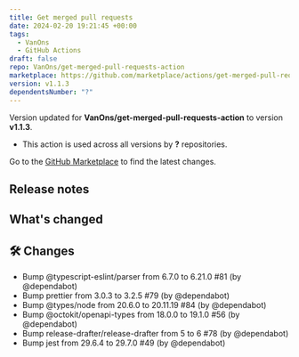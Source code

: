 ```yaml
---
title: Get merged pull requests
date: 2024-02-20 19:21:45 +00:00
tags:
  - VanOns
  - GitHub Actions
draft: false
repo: VanOns/get-merged-pull-requests-action
marketplace: https://github.com/marketplace/actions/get-merged-pull-requests
version: v1.1.3
dependentsNumber: "?"
---
```



Version updated for **VanOns/get-merged-pull-requests-action** to version **v1.1.3**.
- This action is used across all versions by **?** repositories.

Go to the [GitHub Marketplace](https://github.com/marketplace/actions/get-merged-pull-requests) to find the latest changes.

## Release notes

## What's changed

## 🛠 Changes

- Bump @typescript-eslint/parser from 6.7.0 to 6.21.0 #81 (by @dependabot)
- Bump prettier from 3.0.3 to 3.2.5 #79 (by @dependabot)
- Bump @types/node from 20.6.0 to 20.11.19 #84 (by @dependabot)
- Bump @octokit/openapi-types from 18.0.0 to 19.1.0 #56 (by @dependabot)
- Bump release-drafter/release-drafter from 5 to 6 #78 (by @dependabot)
- Bump jest from 29.6.4 to 29.7.0 #49 (by @dependabot)

